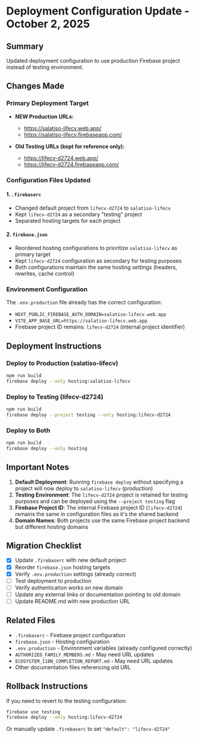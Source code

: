 # Deployment Configuration Update - October 2, 2025

## Summary
Updated deployment configuration to use production Firebase project instead of testing environment.

## Changes Made

### Primary Deployment Target
- **NEW Production URLs:**
  - https://salatiso-lifecv.web.app/
  - https://salatiso-lifecv.firebaseapp.com/

- **Old Testing URLs (kept for reference only):**
  - https://lifecv-d2724.web.app/
  - https://lifecv-d2724.firebaseapp.com/

### Configuration Files Updated

#### 1. `.firebaserc`
- Changed default project from `lifecv-d2724` to `salatiso-lifecv`
- Kept `lifecv-d2724` as a secondary "testing" project
- Separated hosting targets for each project

#### 2. `firebase.json`
- Reordered hosting configurations to prioritize `salatiso-lifecv` as primary target
- Kept `lifecv-d2724` configuration as secondary for testing purposes
- Both configurations maintain the same hosting settings (headers, rewrites, cache control)

### Environment Configuration
The `.env.production` file already has the correct configuration:
- `NEXT_PUBLIC_FIREBASE_AUTH_DOMAIN=salatiso-lifecv.web.app`
- `VITE_APP_BASE_URL=https://salatiso-lifecv.web.app`
- Firebase project ID remains: `lifecv-d2724` (internal project identifier)

## Deployment Instructions

### Deploy to Production (salatiso-lifecv)
```bash
npm run build
firebase deploy --only hosting:salatiso-lifecv
```

### Deploy to Testing (lifecv-d2724)
```bash
npm run build
firebase deploy --project testing --only hosting:lifecv-d2724
```

### Deploy to Both
```bash
npm run build
firebase deploy --only hosting
```

## Important Notes

1. **Default Deployment**: Running `firebase deploy` without specifying a project will now deploy to `salatiso-lifecv` (production)
2. **Testing Environment**: The `lifecv-d2724` project is retained for testing purposes and can be deployed using the `--project testing` flag
3. **Firebase Project ID**: The internal Firebase project ID (`lifecv-d2724`) remains the same in configuration files as it's the shared backend
4. **Domain Names**: Both projects use the same Firebase project backend but different hosting domains

## Migration Checklist
- [x] Update `.firebaserc` with new default project
- [x] Reorder `firebase.json` hosting targets
- [x] Verify `.env.production` settings (already correct)
- [ ] Test deployment to production
- [ ] Verify authentication works on new domain
- [ ] Update any external links or documentation pointing to old domain
- [ ] Update README.md with new production URL

## Related Files
- `.firebaserc` - Firebase project configuration
- `firebase.json` - Hosting configuration
- `.env.production` - Environment variables (already configured correctly)
- `AUTHORIZED_FAMILY_MEMBERS.md` - May need URL updates
- `ECOSYSTEM_I18N_COMPLETION_REPORT.md` - May need URL updates
- Other documentation files referencing old URL

## Rollback Instructions
If you need to revert to the testing configuration:
```bash
firebase use testing
firebase deploy --only hosting:lifecv-d2724
```

Or manually update `.firebaserc` to set `"default": "lifecv-d2724"`
